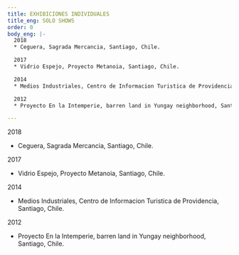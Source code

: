 ```yaml
---
title: EXHIBICIONES INDIVIDUALES
title_eng: SOLO SHOWS
order: 0
body_eng: |-
  2018
  * Ceguera, Sagrada Mercancia, Santiago, Chile.

  2017
  * Vidrio Espejo, Proyecto Metanoia, Santiago, Chile.

  2014
  * Medios Industriales, Centro de Informacion Turistica de Providencia, Santiago, Chile.

  2012
  * Proyecto En la Intemperie, barren land in Yungay neighborhood, Santiago, Chile.

---
```


2018

- Ceguera, Sagrada Mercancia, Santiago, Chile.

2017

- Vidrio Espejo, Proyecto Metanoia, Santiago, Chile.

2014

- Medios Industriales, Centro de Informacion Turistica de Providencia, Santiago, Chile.

2012

- Proyecto En la Intemperie, barren land in Yungay neighborhood, Santiago, Chile.